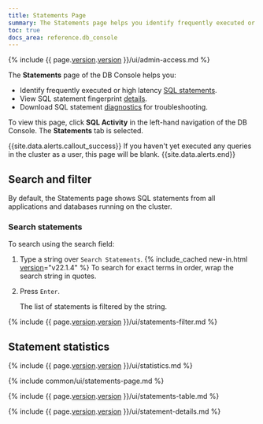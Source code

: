 ```yaml
---
title: Statements Page
summary: The Statements page helps you identify frequently executed or high latency SQL statements, view statement details, and download statement diagnostics.
toc: true
docs_area: reference.db_console
---
```


{% include {{ page.[version](cluster-settings.html#setting-version).[version](cluster-settings.html#setting-version) }}/ui/admin-access.md %}

The **Statements** page  of the DB Console helps you:

- Identify frequently executed or high latency [SQL statements](sql-statements.html).
- View SQL statement fingerprint [details](#statement-fingerprint-page).
- Download SQL statement [diagnostics](#diagnostics) for troubleshooting.

To view this page, click **SQL Activity** in the left-hand navigation of the DB Console. The **Statements** tab is selected.

{{site.data.alerts.callout_success}}
If you haven't yet executed any queries in the cluster as a user, this page will be blank.
{{site.data.alerts.end}}

## Search and filter

By default, the Statements page shows SQL statements from all applications and databases running on the cluster.

### Search statements

To search using the search field:

1. Type a string over `Search Statements`. {% include_cached new-in.html [version](cluster-settings.html#setting-version)="v22.1.4" %} To search for exact terms in order, wrap the search string in quotes.
1. Press `Enter`.

    The list of statements is filtered by the string.

{% include {{ page.[version](cluster-settings.html#setting-version).[version](cluster-settings.html#setting-version) }}/ui/statements-filter.md %}

## Statement statistics

{% include {{ page.[version](cluster-settings.html#setting-version).[version](cluster-settings.html#setting-version) }}/ui/statistics.md %}

{% include common/ui/statements-page.md %}

{% include {{ page.[version](cluster-settings.html#setting-version).[version](cluster-settings.html#setting-version) }}/ui/statements-table.md %}

{% include {{ page.[version](cluster-settings.html#setting-version).[version](cluster-settings.html#setting-version) }}/ui/statement-details.md %}
